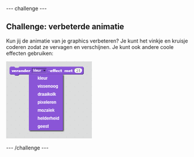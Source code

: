 \--- challenge \---

## Challenge: verbeterde animatie

Kun jij de animatie van je graphics verbeteren? Je kunt het vinkje en kruisje coderen zodat ze vervagen en verschijnen. Je kunt ook andere coole effecten gebruiken:

![screenshot](images/brain-effects.png)

\--- /challenge \---